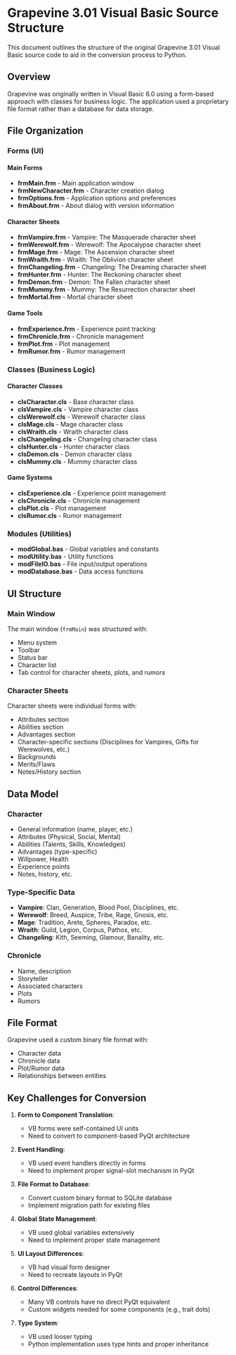 # Grapevine 3.01 Visual Basic Source Structure

This document outlines the structure of the original Grapevine 3.01 Visual Basic source code to aid in the conversion process to Python.

## Overview

Grapevine was originally written in Visual Basic 6.0 using a form-based approach with classes for business logic. The application used a proprietary file format rather than a database for data storage.

## File Organization

### Forms (UI)

#### Main Forms
- **frmMain.frm** - Main application window
- **frmNewCharacter.frm** - Character creation dialog
- **frmOptions.frm** - Application options and preferences
- **frmAbout.frm** - About dialog with version information

#### Character Sheets
- **frmVampire.frm** - Vampire: The Masquerade character sheet
- **frmWerewolf.frm** - Werewolf: The Apocalypse character sheet
- **frmMage.frm** - Mage: The Ascension character sheet
- **frmWraith.frm** - Wraith: The Oblivion character sheet
- **frmChangeling.frm** - Changeling: The Dreaming character sheet
- **frmHunter.frm** - Hunter: The Reckoning character sheet
- **frmDemon.frm** - Demon: The Fallen character sheet
- **frmMummy.frm** - Mummy: The Resurrection character sheet
- **frmMortal.frm** - Mortal character sheet

#### Game Tools
- **frmExperience.frm** - Experience point tracking
- **frmChronicle.frm** - Chronicle management
- **frmPlot.frm** - Plot management
- **frmRumor.frm** - Rumor management

### Classes (Business Logic)

#### Character Classes
- **clsCharacter.cls** - Base character class
- **clsVampire.cls** - Vampire character class
- **clsWerewolf.cls** - Werewolf character class
- **clsMage.cls** - Mage character class
- **clsWraith.cls** - Wraith character class
- **clsChangeling.cls** - Changeling character class
- **clsHunter.cls** - Hunter character class
- **clsDemon.cls** - Demon character class
- **clsMummy.cls** - Mummy character class

#### Game Systems
- **clsExperience.cls** - Experience point management
- **clsChronicle.cls** - Chronicle management
- **clsPlot.cls** - Plot management
- **clsRumor.cls** - Rumor management

### Modules (Utilities)

- **modGlobal.bas** - Global variables and constants
- **modUtility.bas** - Utility functions
- **modFileIO.bas** - File input/output operations
- **modDatabase.bas** - Data access functions

## UI Structure

### Main Window
The main window (`frmMain`) was structured with:
- Menu system
- Toolbar
- Status bar
- Character list
- Tab control for character sheets, plots, and rumors

### Character Sheets
Character sheets were individual forms with:
- Attributes section
- Abilities section
- Advantages section
- Character-specific sections (Disciplines for Vampires, Gifts for Werewolves, etc.)
- Backgrounds
- Merits/Flaws
- Notes/History section

## Data Model

### Character
- General information (name, player, etc.)
- Attributes (Physical, Social, Mental)
- Abilities (Talents, Skills, Knowledges)
- Advantages (type-specific)
- Willpower, Health
- Experience points
- Notes, history, etc.

### Type-Specific Data
- **Vampire**: Clan, Generation, Blood Pool, Disciplines, etc.
- **Werewolf**: Breed, Auspice, Tribe, Rage, Gnosis, etc.
- **Mage**: Tradition, Arete, Spheres, Paradox, etc.
- **Wraith**: Guild, Legion, Corpus, Pathos, etc.
- **Changeling**: Kith, Seeming, Glamour, Banality, etc.

### Chronicle
- Name, description
- Storyteller
- Associated characters
- Plots
- Rumors

## File Format

Grapevine used a custom binary file format with:
- Character data
- Chronicle data
- Plot/Rumor data
- Relationships between entities

## Key Challenges for Conversion

1. **Form to Component Translation**:
   - VB forms were self-contained UI units
   - Need to convert to component-based PyQt architecture

2. **Event Handling**:
   - VB used event handlers directly in forms
   - Need to implement proper signal-slot mechanism in PyQt

3. **File Format to Database**:
   - Convert custom binary format to SQLite database
   - Implement migration path for existing files

4. **Global State Management**:
   - VB used global variables extensively
   - Need to implement proper state management

5. **UI Layout Differences**:
   - VB had visual form designer
   - Need to recreate layouts in PyQt

6. **Control Differences**:
   - Many VB controls have no direct PyQt equivalent
   - Custom widgets needed for some components (e.g., trait dots)

7. **Type System**:
   - VB used looser typing
   - Python implementation uses type hints and proper inheritance 